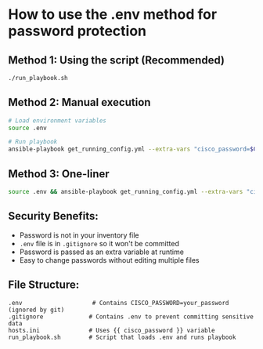 # How to use the .env method for password protection

## Method 1: Using the script (Recommended)
```bash
./run_playbook.sh
```

## Method 2: Manual execution
```bash
# Load environment variables
source .env

# Run playbook
ansible-playbook get_running_config.yml --extra-vars "cisco_password=$CISCO_PASSWORD"
```

## Method 3: One-liner
```bash
source .env && ansible-playbook get_running_config.yml --extra-vars "cisco_password=$CISCO_PASSWORD"
```

## Security Benefits:
- Password is not in your inventory file
- `.env` file is in `.gitignore` so it won't be committed
- Password is passed as an extra variable at runtime
- Easy to change passwords without editing multiple files

## File Structure:
```
.env                    # Contains CISCO_PASSWORD=your_password (ignored by git)
.gitignore             # Contains .env to prevent committing sensitive data
hosts.ini              # Uses {{ cisco_password }} variable
run_playbook.sh        # Script that loads .env and runs playbook
```
